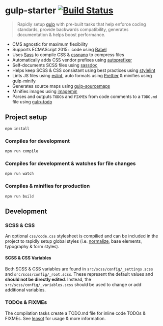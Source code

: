 # gulp-starter [![Build Status](https://travis-ci.com/bmarshall511/gulp-starter.svg?branch=master)](https://travis-ci.com/bmarshall511/gulp-starter)

> Rapidly setup [gulp](https://gulpjs.com/) with pre-built tasks that help enforce coding standards, provide backwards compatibility, generates documentation & helps boost performance.

* CMS agnostic for maximum flexibility
* Supports ECMAScript 2015+ code using [Babel](https://babeljs.io/)
* Uses [Sass](https://sass-lang.com/) to compile CSS &amp; [cssnano](https://cssnano.co/) to compress files
* Automatically adds CSS vendor prefixes using [autoprefixer](https://www.npmjs.com/package/autoprefixer)
* Self-documents SCSS files using [sassdoc](http://sassdoc.com/)
* Helps keep SCSS & CSS consistant using best practices using [stylelint](https://stylelint.io/)
* Lints JS files using [eslint](https://eslint.org/), auto formats using [Prettier](https://prettier.io/) &amp; minifies using [gulp-minify](https://www.npmjs.com/package/gulp-minify)
* Generates source maps using [gulp-sourcemaps](https://www.npmjs.com/package/gulp-sourcemaps)
* Minifies images using [imagemin](https://github.com/imagemin/imagemin)
* Parses and outputs `TODO`s and `FIXME`s from code comments to a `TODO.md` file using [gulp-todo](https://www.npmjs.com/package/gulp-todo)

## Project setup
```
npm install
```

### Compiles for development
```
npm run compile
```

### Compiles for development &amp; watches for file changes
```
npm run watch
```

### Compiles &amp; minifies for production
```
npm run build
```

## Development

### SCSS & CSS
An optional `css/code.css` stylesheet is compilied and can be included in the project to rapidly setup global styles (i.e. [normalize](https://necolas.github.io/normalize.css/), base elements, typography &amp; form styles).

#### SCSS & CSS Variables
Both SCSS & CSS variables are found in `src/scss/config/_settings.scss` and `src/scss/config/_root.scss`. These represent the default values and **should not be directly edited**. Instead, the `src/scss/config/_variables.scss` should be used to change or add additional variables.

### TODOs & FIXMEs
The compilation tasks create a TODO.md file for inline code TODOs & FIXMEs. See [leasot](https://www.npmjs.com/package/gulp-todo) for usage &amp; more information.
